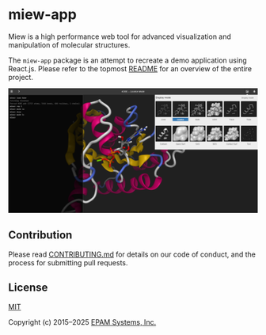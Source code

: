 # miew-app

Miew is a high performance web tool for advanced visualization and manipulation
of molecular structures.

The `miew-app` package is an attempt to recreate a demo application using React.js.
Please refer to the topmost [README][] for an overview of the entire project.

[README]: https://github.com/epam/miew#readme

![Screenshot](README.png)

## Contribution

Please read [CONTRIBUTING.md](../../CONTRIBUTING.md) for details on our code of conduct, and the process for submitting pull requests.

## License

[MIT](../../LICENSE.md)

Copyright (c) 2015–2025 [EPAM Systems, Inc.](https://www.epam.com/)
